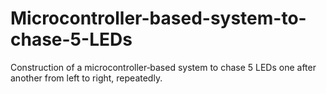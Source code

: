 # Microcontroller-based-system-to-chase-5-LEDs
Construction of a microcontroller‐based system  to chase 5 LEDs one after another  from left  to right,  repeatedly. 
